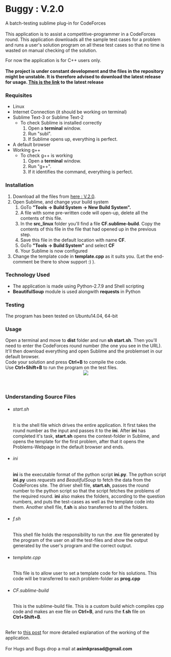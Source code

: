 <h1>Buggy : V.2.0</h1>

A batch-testing sublime plug-in for CodeForces
<br><br>
This application is to assist a competitive-programmer in a CodeForces round. This application downloads all the sample test cases for a problem and runs a user&#39;s solution program on all these test cases so that no time is wasted on manual checking of the solution.

For now the application is for C++ users only.
<br>
<br>
<b>The project is under constant development and the files in the repository might be unstable. It is therefore advised to download the latest release for usage. <a href="https://github.com/pakhandi/Buggy---Linux/archive/V.2.0.zip">This is the link</a> to the latest release</b>
<br>

<h3>Requisites</h3>
<ul>
<li>Linux</li>
<li>Internet Connection (it should be working on terminal)</li>
<li>Sublime Text-3 or Sublime Text-2
	<ul>
	<li>To check Sublime is installed correctly
		<ol>
		<li>Open a <b>terminal</b> window.</li>
		<li>Run "subl".</li>
		<li>If Sublime opens up, everything is perfect.</li>
		</ol>
	</li>
	</ul>
</li>
<li>A default browser</li>
<li>Working g++
	<ul>
	<li>To check g++ is working
		<ol>
		<li>Open a <b>terminal</b> window.</li>
		<li>Run "g++".</li>
		<li>If it identifies the command, everything is perfect.</li>
		</ol>
	</li>
	</ul>
</li>
</ul>

<h3>Installation</h3>
<ol>
<li>Download all the files from <a href="https://github.com/pakhandi/Buggy---Linux/archive/V.2.0.zip">here : V.2.0</a>.</li>
<li>Open Sublime, and change your build system
	<ol>
	<li>GoTo <b>"Tools -> Build System -> New Build System".</b></li>
	<li>A file with some pre-written code will open-up, delete all the contents of this file.</li>
	<li>In the <b>src_linux</b> folder you&#39;ll find a file <b>CF.sublime-build</b>. Copy the contents of this file in the file that had opened up in the previous step.</li>
	<li>Save this file in the default location with name <b>CF</b>.</li>
	<li>GoTo <b>"Tools -> Build System"</b> and select <b>CF</b> </li>
	<li>Your Sublime is now configured</li>
	</ol>
</li>
<li>Change the template code in <b>template.cpp</b> as it suits you. (Let the end-comment be there to show support :) ).</li>
</ol>


<h3>Technology Used</h3>
<ul>
<li>The application is made using Python-2.7.9 and Shell scripting</li>
<li><b>BeautifulSoup</b> module is used alongwith <b>requests</b> in Python</li>
</ul>

<h3>Testing</h3>
The program has been tested on Ubuntu14.04, 64-bit

<h3>Usage</h3>
Open a terminal and move to <b>dist</b> folder and run <b>sh start.sh</b>. Then you&#39;ll need to enter the CodeForces round number (the one you see in the URL).<br>
It'll then download everything and open Sublime and the problemset in our default browser.<br>
Code your solution and press <b>Ctrl+B</b> to compile the code.<br>
Use <b>Ctrl+Shift+B</b> to run the program on the test files.<br>
<center><img src="https://github.com/pakhandi/Buggy---Linux/blob/master/src_linux/CF.JPG?raw=true"></center>
<br><br>


<h3>Understanding Source Files</h3>
<ul>
<li>
<h6>start.sh</h6>
It is the shell file which drives the entire application. It first takes the round number as the input and passes it to the <b>ini</b>. After <b>ini</b> has completed it&#39;s task, <b>start.sh</b> opens the contest-folder in Sublime, and opens the template for the first problem, after that it opens the Problems-Webpage in the default browser and ends.
</li>
<li>
<h6>ini</h6>
<b>ini</b> is the executable format of the python script <b>ini.py</b>. The python script <b>ini.py</b> uses <i>requests</i> and <i>BeautifulSoup</i> to fetch the data from the CodeForces site. The driver shell file, <b>start.sh</b>, passes the round number to the python script so that the script fetches the problems of the required round. <b>ini</b> also makes the folders, according to the question numbers, and puts the test-cases as well as the template code into them. Another shell file, <b>f.sh</b> is also transferred to all the folders.
</li>
<li>
<h6>f.sh</h6>
This shell file holds the responsibility to run the .exe file generated by the program of the user on all the test-files and show the output generated by the user's program and the correct output.
</li>
<li>
<h6>template.cpp</h6>
This file is to allow user to set a template code for his solutions. This code will be transferred to each problem-folder as <b>prog.cpp</b>
</li>
<li>
<h6>CF.sublime-build</h6>
This is the sublime-build file. This is a custom build which compiles cpp code and makes an exe file on <b>Ctrl+B</b>, and runs the <b>f.sh</b> file on <b>Ctrl+Shift+B</b>.
</li>
</ul>
<br>
Refer to <a href="http://bugecode.com/post.php?pid=118" target="_blank">this post</a> for more detailed explanation of the working of the application.
<br>
<br>
For Hugs and Bugs drop a mail at <b>asimkprasad@gmail.com</b>
